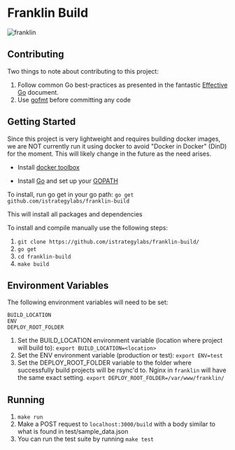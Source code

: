 # Franklin Build

![franklin](https://s-media-cache-ak0.pinimg.com/236x/d9/f9/97/d9f997346e9e651f152ad98f3ffde330.jpg)

## Contributing

Two things to note about contributing to this project:

1. Follow common Go best-practices as presented in the fantastic [Effective Go](https://golang.org/doc/effective_go.html) document.
1. Use [gofmt](https://golang.org/cmd/gofmt/) before committing any code


## Getting Started

Since this project is very lightweight and requires building docker images, we are NOT currently run it using docker to avoid "Docker in Docker" (DinD) for the moment. This will likely change in the future as the need arises.

* Install [docker toolbox](https://www.docker.com/toolbox)

* Install [Go](http://golang.org/doc/install.html) and set up your [GOPATH](https://golang.org/doc/code.html#GOPATH)

To install, run go get in your go path:
	`go get github.com/istrategylabs/franklin-build`

This will install all packages and dependencies

To install and compile manually use the following steps:

1. `git clone https://github.com/istrategylabs/franklin-build/` 
1. `go get`
1. `cd franklin-build`
1. `make build`

## Environment Variables
The following environment variables will need to be set:

	BUILD_LOCATION
	ENV
	DEPLOY_ROOT_FOLDER

1. Set the BUILD_LOCATION environment variable (location where project will build to): `export BUILD_LOCATION=<location>`
2. Set the ENV environment variable (production or test): `export ENV=test`
4. Set the DEPLOY_ROOT_FOLDER variable to the folder where successfully build projects will be rsync'd to. Nginx in `franklin` will have the same exact setting. `export DEPLOY_ROOT_FOLDER=/var/www/franklin/`

## Running
1. `make run`
1. Make a POST request to `localhost:3000/build` with a body similar to what is found in test/sample_data.json
1. You can run the test suite by running `make test`
